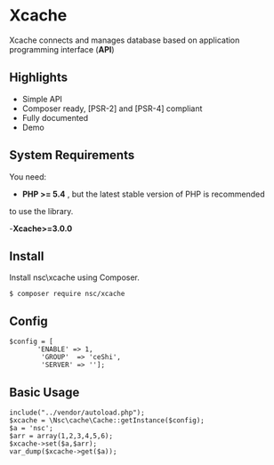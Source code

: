 # Xcache
Xcache connects and manages database based on application programming interface (**API**)

## Highlights

- Simple API
- Composer ready, [PSR-2] and [PSR-4] compliant
- Fully documented
- Demo

## System Requirements

You need:

- **PHP >= 5.4** , but the latest stable version of PHP is recommended

to use the library.

-**Xcache>=3.0.0**

## Install

Install nsc\xcache using Composer.

    $ composer require nsc/xcache

## Config
```
$config = [
       'ENABLE' => 1,
        'GROUP'  => 'ceShi',
        'SERVER' => ''];
```

## Basic Usage

    include("../vendor/autoload.php");
    $xcache = \Nsc\cache\Cache::getInstance($config);
    $a = 'nsc';
    $arr = array(1,2,3,4,5,6);
    $xcache->set($a,$arr);
    var_dump($xcache->get($a));